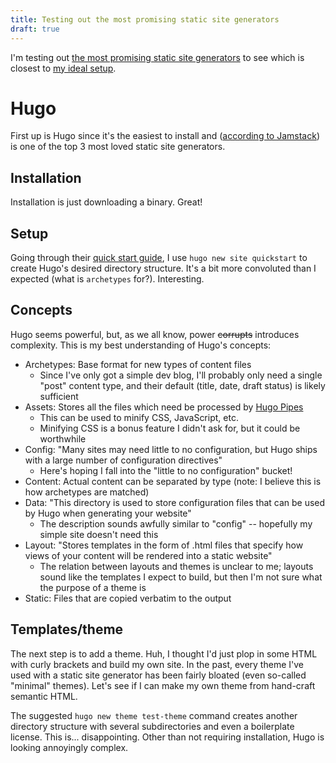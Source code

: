```yaml
---
title: Testing out the most promising static site generators
draft: true
---
```


I'm testing out [the most promising static site generators](generator-research.md) to see which is closest to [my ideal setup](generator.md).

# Hugo
First up is Hugo since it's the easiest to install and ([according to Jamstack](https://jamstack.org/generators/)) is one of the top 3 most loved static site generators.

## Installation
Installation is just downloading a binary. Great!

## Setup
Going through their [quick start guide](https://gohugo.io/getting-started/quick-start/), I use `hugo new site quickstart` to create Hugo's desired directory structure. It's a bit more convoluted than I expected (what is `archetypes` for?). Interesting.

## Concepts
Hugo seems powerful, but, as we all know, power ~~corrupts~~ introduces complexity. This is my best understanding of Hugo's concepts:

* Archetypes: Base format for new types of content files
  * Since I've only got a simple dev blog, I'll probably only need a single "post" content type, and their default (title, date, draft status) is likely sufficient
* Assets: Stores all the files which need be processed by [Hugo Pipes](https://gohugo.io/hugo-pipes/)
  * This can be used to minify CSS, JavaScript, etc.
  * Minifying CSS is a bonus feature I didn't ask for, but it could be worthwhile
* Config: "Many sites may need little to no configuration, but Hugo ships with a large number of configuration directives"
  * Here's hoping I fall into the "little to no configuration" bucket!
* Content: Actual content can be separated by type (note: I believe this is how archetypes are matched)
* Data: "This directory is used to store configuration files that can be used by Hugo when generating your website"
  * The description sounds awfully similar to "config" -- hopefully my simple site doesn't need this
* Layout: "Stores templates in the form of .html files that specify how views of your content will be rendered into a static website"
  * The relation between layouts and themes is unclear to me; layouts sound like the templates I expect to build, but then I'm not sure what the purpose of a theme is
* Static: Files that are copied verbatim to the output

## Templates/theme
The next step is to add a theme. Huh, I thought I'd just plop in some HTML with curly brackets and build my own site. In the past, every theme I've used with a static site generator has been fairly bloated (even so-called "minimal" themes). Let's see if I can make my own theme from hand-craft semantic HTML.

The suggested `hugo new theme test-theme` command creates another directory structure with several subdirectories and even a boilerplate license. This is... disappointing. Other than not requiring installation, Hugo is looking annoyingly complex.